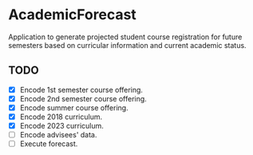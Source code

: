 # AcademicForecast

Application to generate projected student course registration for future semesters based on curricular information and current academic status.

## TODO

- [x] Encode 1st semester course offering. 
- [x] Encode 2nd semester course offering.
- [x] Encode summer course offering. 
- [x] Encode 2018 curriculum.
- [x] Encode 2023 curriculum. 
- [ ] Encode advisees' data. 
- [ ] Execute forecast.